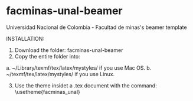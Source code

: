 # facminas-unal-beamer
Universidad Nacional de Colombia - Facultad de minas's beamer template

INSTALLATION:

1. Download the folder: facminas-unal-beamer
2. Copy the entire folder into:

a. ~/Library/texmf/tex/latex/mystyles/ if you use Mac OS.
b. ~/texmf/tex/latex/mystyles/ if you use Linux.

3. Use the theme insidet a .tex document with the command: \usetheme{facminas_unal}
